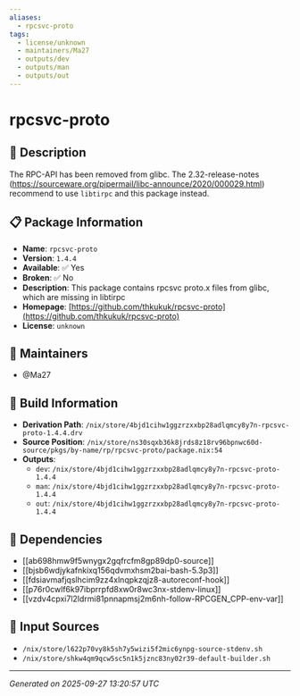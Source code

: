```yaml
---
aliases:
  - rpcsvc-proto
tags:
  - license/unknown
  - maintainers/Ma27
  - outputs/dev
  - outputs/man
  - outputs/out
---
```


# rpcsvc-proto

## 📝 Description

The RPC-API has been removed from glibc. The 2.32-release-notes
(https://sourceware.org/pipermail/libc-announce/2020/000029.html) recommend to use
`libtirpc` and this package instead.


## 📋 Package Information

- **Name**: `rpcsvc-proto`
- **Version**: `1.4.4`
- **Available**: ✅ Yes
- **Broken**: ✅ No
- **Description**: This package contains rpcsvc proto.x files from glibc, which are missing in libtirpc
- **Homepage**: [https://github.com/thkukuk/rpcsvc-proto](https://github.com/thkukuk/rpcsvc-proto)
- **License**: `unknown`
## 👥 Maintainers

- @Ma27


## 🔧 Build Information

- **Derivation Path**: `/nix/store/4bjd1cihw1ggzrzxxbp28adlqmcy8y7n-rpcsvc-proto-1.4.4.drv`
- **Source Position**: `/nix/store/ns30sqxb36k8jrds8z18rv96bpnwc60d-source/pkgs/by-name/rp/rpcsvc-proto/package.nix:54`
- **Outputs**:
  - `dev`:  `/nix/store/4bjd1cihw1ggzrzxxbp28adlqmcy8y7n-rpcsvc-proto-1.4.4`
  - `man`:  `/nix/store/4bjd1cihw1ggzrzxxbp28adlqmcy8y7n-rpcsvc-proto-1.4.4`
  - `out`:  `/nix/store/4bjd1cihw1ggzrzxxbp28adlqmcy8y7n-rpcsvc-proto-1.4.4`

## 🔗 Dependencies

- [[ab698hmw9f5wnygx2gqfrcfm8gp89dp0-source]]
- [[bjsb6wdjykafnkixq156qdvmxhsm2bai-bash-5.3p3]]
- [[fdsiavmafjqslhcim9zz4xlnqpkzqjz8-autoreconf-hook]]
- [[p76r0cwlf6k97ibprrpfd8xw0r8wc3nx-stdenv-linux]]
- [[vzdv4cpxi7l2ldrmi81pnnapmsj2m6nh-follow-RPCGEN_CPP-env-var]]

## 📁 Input Sources

- `/nix/store/l622p70vy8k5sh7y5wizi5f2mic6ynpg-source-stdenv.sh`
- `/nix/store/shkw4qm9qcw5sc5n1k5jznc83ny02r39-default-builder.sh`

---
*Generated on 2025-09-27 13:20:57 UTC*
